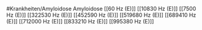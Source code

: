 #Krankheiten/Amyloidose
Amyloidose
[[60 Hz (E)]]
[[10830 Hz (E)]]
[[7500 Hz (E)]]
[[322530 Hz (E)]]
[[452590 Hz (E)]]
[[519680 Hz (E)]]
[[689410 Hz (E)]]
[[712000 Hz (E)]]
[[833210 Hz (E)]]
[[995380 Hz (E)]]